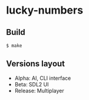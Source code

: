 # lucky-numbers

## Build

```
$ make
```

## Versions layout
- Alpha: AI, CLI interface
- Beta: SDL2 UI
- Release: Multiplayer
